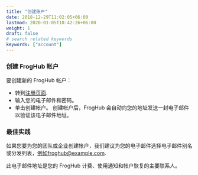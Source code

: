 ```yaml
---
title: "创建账户"
date: 2018-12-29T11:02:05+06:00
lastmod: 2020-01-05T10:42:26+06:00
weight: 1
draft: false
# search related keywords
keywords: ["account"]
---
```


### 创建 FrogHub 帐户
要创建新的 FrogHub 帐户：

* 转到[注册页面](https://console.froghub.io/).
* 输入您的电子邮件和密码。
* 单击创建帐户。
创建帐户后，FrogHub 会自动向您的地址发送一封电子邮件以验证该电子邮件地址。

### 最佳实践
如果您要为您的团队或企业创建帐户，我们建议为您的电子邮件选择电子邮件别名或分发列表，例如froghub@example.com.

此电子邮件地址是您的 FrogHub 计费、使用通知和帐户恢复的主要联系人。